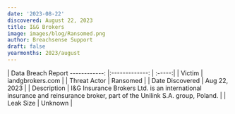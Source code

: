 ```yaml
---
date: '2023-08-22'
discovered: August 22, 2023
title: I&G Brokers
image: images/blog/Ransomed.png
author: Breachsense Support
draft: false
yearmonths: 2023/august
---
```



| Data Breach Report
------------:     |:-------------:    | :-----:|
| Victim      | iandgbrokers.com      | 
| Threat Actor      | Ransomed      | 
| Date Discovered      | Aug 22, 2023      | 
| Description      | I&G Insurance Brokers Ltd. is an international insurance and reinsurance broker, part of the Unilink S.A. group, Poland.      | 
| Leak Size      | Unknown      | 

